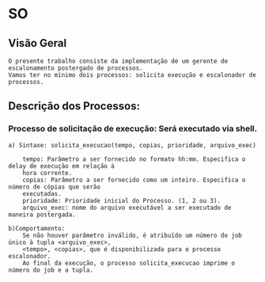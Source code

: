 # SO
## Visão Geral
    O presente trabalho consiste da implementação de um gerente de escalonamento postergado de processos. 
    Vamos ter no mínimo dois processos: solicita execução e escalonador de processos.
## Descrição dos Processos:

### **Processo de solicitação de execução:** Será executado via shell.
    a) Sintaxe: solicita_execucao(tempo, copias, prioridade, arquivo_exec)
        
        tempo: Parâmetro a ser fornecido no formato hh:mm. Especifica o delay de execução em relação à 
        hora corrente.
        copias: Parâmetro a ser fornecido como um inteiro. Especifica o número de cópias que serão 
        executadas.
        prioridade: Prioridade inicial do Processo. (1, 2 ou 3).
        arquivo_exec: nome do arquivo executável a ser executado de maneira postergada.
    
    b)Comportamento:
        Se não houver parâmetro inválido, é atribuído um número do job único à tupla <arquivo_exec>, 
        <tempo>, <copias>, que é disponibilizada para o processo escalonador.
        Ao final da execução, o processo solicita_execucao imprime o número do job e a tupla.
